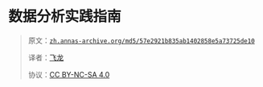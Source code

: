 # 数据分析实践指南

> 原文：[`zh.annas-archive.org/md5/57e2921b835ab1402858e5a73725de10`](https://zh.annas-archive.org/md5/57e2921b835ab1402858e5a73725de10)
> 
> 译者：[飞龙](https://github.com/wizardforcel)
> 
> 协议：[CC BY-NC-SA 4.0](http://creativecommons.org/licenses/by-nc-sa/4.0/)